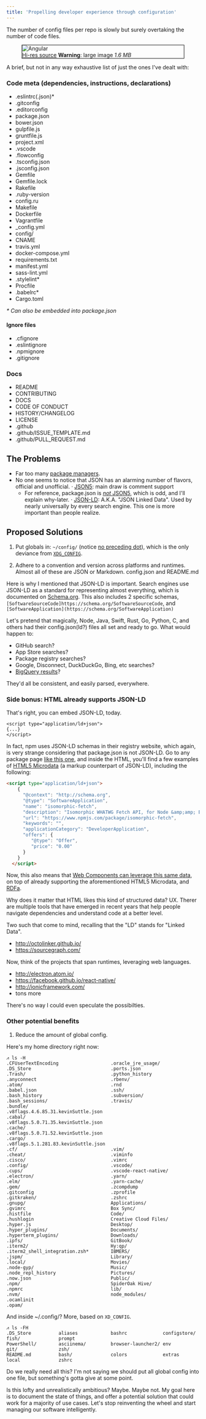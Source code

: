 ```yaml
---
title: 'Propelling developer experience through configuration'
---
```


The number of config files per repo is slowly but surely overtaking the number of code files.    

<figure style="border: 1px solid black;">
  <img src="/images/angular-github.png" alt="Angular">	
  <figcaption>
    <a href="https://cloudup.com/c8BGrAQmmgd">Hi-res source</a>
    <strong>Warning</strong>: large image <em>1.6 MB</em></figcaption>
</figure>    


A brief, but not in any way exhaustive list of just the ones I've dealt with:

### Code meta (dependencies, instructions, declarations)
- .eslintrc(.json)*
- .gitconfig
- .editorconfig
- package.json
- bower.json
- gulpfile.js
- gruntfile.js
- project.xml
- .vscode
- .flowconfig
- .tsconfig.json
- .jsconfig.json
- Gemfile
- Gemfile.lock
- Rakefile
- .ruby-version
- config.ru
- Makefile
- Dockerfile
- Vagrantfile
- _config.yml
- config/
- CNAME
- travis.yml
- docker-compose.yml
- requirements.txt
- manifest.yml
- sass-lint.yml
- .stylelint* 
- Procfile
- .babelrc*
- Cargo.toml

_* Can also be embedded into package.json_

#### Ignore files
- .cfignore
- .eslintignore
- .npmignore
- .gitignore

### Docs
- README
- CONTRIBUTING
- DOCS
- CODE OF CONDUCT
- HISTORY/CHANGELOG
- LICENSE
- .github
- .github/ISSUE_TEMPLATE.md
- .github/PULL_REQUEST.md


## The Problems
- Far too many [package managers](http://blog.ezyang.com/2015/12/the-convergence-of-compilers-build-systems-and-package-managers/).
- No one seems to notice that JSON has an alarming number of flavors, official and unofficial.
  · [JSON5](http://json5.org/): main draw is comment support
    - For reference, package.json is [_not_ JSON5](https://github.com/npm/npm/issues/4482), which is odd, and I'll explain why-later.
  · [JSON-LD](http://json-ld.org/): A.K.A. "JSON Linked Data". Used by nearly universally by every search engine. This one is more important than people realize. 

## Proposed Solutions
1. Put globals in: `~/config/` (notice [no preceding dot](https://twitter.com/rauchg/status/698689087620804608)), which is the only deviance from [`XDG_CONFIG`](https://specifications.freedesktop.org/basedir-spec/basedir-spec-latest.html).

2. Adhere to a convention and version across platforms and runtimes. 
Almost all of these are JSON or Markdown. 
config.json and README.md

Here is why I mentioned that JSON-LD is important. Search engines use JSON-LD as a standard for representing almost everything, which is documented on [Schema.org](https://schema.org/).
This also includes 2 specific schemas, `[SoftwareSourceCode]https://schema.org/SoftwareSourceCode`, and `[SoftwareApplication](https://schema.org/SoftwareApplication)`

Let's pretend that magically, Node, Java, Swift, Rust, Go, Python, C, and others had their config.json(ld?) files all set and ready to go.
What would happen to: 
- GitHub search? 
- App Store searches?
- Package registry searches?
- Google, Disconnect, DuckDuckGo, Bing, etc searches? 
- [BigQuery results](https://medium.com/google-cloud/github-on-bigquery-analyze-all-the-code-b3576fd2b150)?

They'd all be consistent, and easily parsed, everywhere.

### Side bonus: HTML already supports JSON-LD

That's right, you can embed JSON-LD, today.
```
<script type="application/ld+json">
{...}
</script>
```

In fact, npm uses JSON-LD schemas in their registry website, which again, is very strange considering that package.json is not JSON-LD. 
Go to any package page [like this one](https://www.npmjs.com/package/isomorphic-fetch), and inside the HTML, you'll find a few examples of [HTML5 Microdata](https://developer.mozilla.org/en-US/docs/Web/HTML/Microdata) (a markup counterpart of JSON-LD), including the following:
```html
<script type="application/ld+json">
    {
      "@context": "http://schema.org",
      "@type": "SoftwareApplication",
      "name": "isomorphic-fetch",
      "description": "Isomorphic WHATWG Fetch API, for Node &amp;amp; Browserify",
      "url": "https://www.npmjs.com/package/isomorphic-fetch",
      "keywords": "",
      "applicationCategory": "DeveloperApplication",
      "offers": {
         "@type": "Offer",
         "price": "0.00"
      }
    }
  </script>
```

Now, this also means that [Web Components can leverage this same data](https://developers.google.com/web/updates/2015/03/creating-semantic-sites-with-web-components-and-jsonld), 
on top of already supporting the aforementioned HTML5 Microdata, and [RDFa](https://rdfa.info/). 

Why does it matter that HTML likes this kind of structured data? UX. Therer are multiple tools that have emerged in recent years that help people navigate dependencies and understand code at a better level. 

Two such that come to mind, recalling that the "LD" stands for "Linked Data". 
 - http://octolinker.github.io/
 - https://sourcegraph.com/
 
Now, think of the projects that span runtimes, leveraging web languages.
 - http://electron.atom.io/
 - https://facebook.github.io/react-native/
 - http://ionicframework.com/
 - tons more
 
There's no way I could even speculate the possibilties. 

### Other potential benefits
1. Reduce the amount of global config. 

Here's my home directory right now:
```shell
⩘ ls -H
.CFUserTextEncoding                   .oracle_jre_usage/
.DS_Store                             .ports.json
.Trash/                               .python_history
.anyconnect                           .rbenv/
.atom/                                .rnd
.babel.json                           .ssh/
.bash_history                         .subversion/
.bash_sessions/                       .travis/
.bundle/                              .v8flags.4.6.85.31.kevinSuttle.json
.cabal/                               .v8flags.5.0.71.35.kevinSuttle.json
.cache/                               .v8flags.5.0.71.52.kevinSuttle.json
.cargo/                               .v8flags.5.1.281.83.kevinSuttle.json
.cf/                                  .vim/
.cheat/                               .viminfo
.cisco/                               .vimrc
.config/                              .vscode/
.cups/                                .vscode-react-native/
.electron/                            .yarn/
.elm/                                 .yarn-cache/
.gem/                                 .zcompdump
.gitconfig                            .zprofile
.gitkraken/                           .zshrc
.gnupg/                               Applications/
.gvimrc                               Box Sync/
.histfile                             Code/
.hushlogin                            Creative Cloud Files/
.hyper.js                             Desktop/
.hyper_plugins/                       Documents/
.hyperterm_plugins/                   Downloads/
.ipfs/                                GitBook/
.iterm2/                              Hy:qp/
.iterm2_shell_integration.zsh*        IBMERS/
.jspm/                                Library/
.local/                               Movies/
.node-gyp/                            Music/
.node_repl_history                    Pictures/
.now.json                             Public/
.npm/                                 SpiderOak Hive/
.npmrc                                lib/
.nvm/                                 node_modules/
.ocamlinit                            
.opam/
```

And inside ~/.config/? More, based on `XD_CONFIG`. 
```shell
⩘ ls -FH 
.DS_Store          aliases            bashrc             configstore/       fish/              prompt
PowerShell/        asciinema/         browser-launcher2/ env                git/               zsh/
README.md          bash/              colors             extras             local              zshrc
```

Do we really need all this? I'm not saying we should put all global config into one file, but something's gotta give at some point. 

Is this lofty and unrealistically ambitious? Maybe. Maybe not. My goal here is to document the state of things, and offer a potential solution that could work for a majority of use cases.
Let's stop reinventing the wheel and start managing our software intelligently. 
